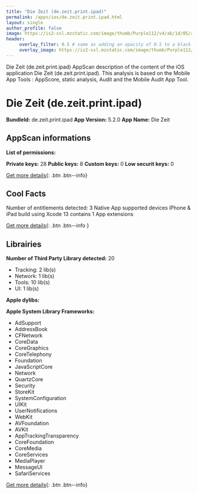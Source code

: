 ```yaml
---
title: "Die Zeit (de.zeit.print.ipad)"
permalink: /apps/ios/de.zeit.print.ipad.html
layout: single
author_profile: false
image: https://is2-ssl.mzstatic.com/image/thumb/Purple112/v4/ab/1d/05/ab1d053a-6788-8c62-4ed1-de62b5a7785a/AppIcon-0-0-1x_U007emarketing-0-0-0-7-0-0-sRGB-0-0-0-GLES2_U002c0-512MB-85-220-0-0.png/512x512bb.jpg
header: 
     overlay_filter: 0.5 # same as adding an opacity of 0.5 to a black background
     overlay_image: https://is2-ssl.mzstatic.com/image/thumb/Purple112/v4/ab/1d/05/ab1d053a-6788-8c62-4ed1-de62b5a7785a/AppIcon-0-0-1x_U007emarketing-0-0-0-7-0-0-sRGB-0-0-0-GLES2_U002c0-512MB-85-220-0-0.png/512x512bb.jpg
---
```

Die Zeit (de.zeit.print.ipad) AppScan description of the content of the iOS application Die Zeit (de.zeit.print.ipad). This analysis is based on the Mobile App Tools : AppScore, static analysis, Audit and the Mobile Audit App Tool.

# Die Zeit (de.zeit.print.ipad)

**BundleId:** de.zeit.print.ipad
**App Version:** 5.2.0
**App Name:** Die Zeit


## AppScan informations 

**List of permissions:** 
  
  
**Private keys:** 28
**Public keys:** 8
**Custom keys:** 0
**Low securit keys:** 0
  
[Get more details](/pricing.html){: .btn .btn--info}

## Cool Facts

Number of entitlements detected: 3
Native App
supported devices iPhone & iPad
build using Xcode 13
contains 1 App extensions
  
[Get more details](/pricing.html){: .btn .btn--info }

## Librairies 
**Number of Third Party Library detected:** 20
- Tracking: 2 lib(s)
- Network: 1 lib(s)
- Tools: 10 lib(s)
- UI: 1 lib(s)


**Apple dylibs:**


**Apple System Library Frameworks:**
- AdSupport
- AddressBook
- CFNetwork
- CoreData
- CoreGraphics
- CoreTelephony
- Foundation
- JavaScriptCore
- Network
- QuartzCore
- Security
- StoreKit
- SystemConfiguration
- UIKit
- UserNotifications
- WebKit
- AVFoundation
- AVKit
- AppTrackingTransparency
- CoreFoundation
- CoreMedia
- CoreServices
- MediaPlayer
- MessageUI
- SafariServices


  
[Get more details](/pricing.html){: .btn .btn--info}

